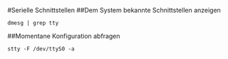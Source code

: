 #Serielle Schnittstellen
##Dem System bekannte Schnittstellen anzeigen

    dmesg | grep tty

##Momentane Konfiguration abfragen

    stty -F /dev/ttyS0 -a

